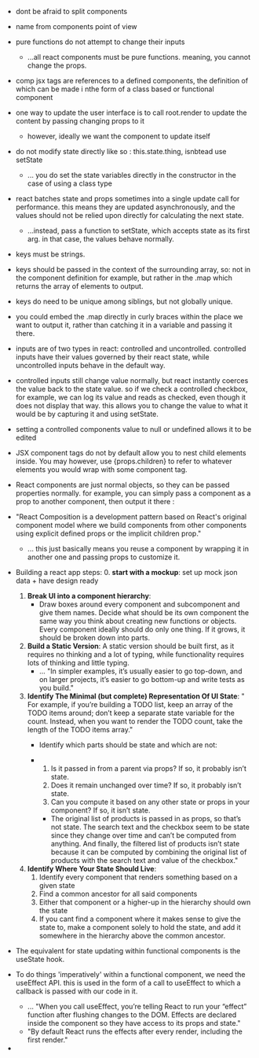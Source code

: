 - dont be afraid to split components
- name from components point of view
- pure functions do not attempt to change their inputs
  - ...all react components must be pure functions. meaning, you cannot change the props.
-  comp jsx tags are references to a defined components, the definition of which can be made i nthe form of a class based or functional component
-  one way to update the user interface is to call root.render to update the content by passing changing props to it
   -  however, ideally we want the component to update itself 
- do not modify state directly like so : this.state.thing, isnbtead use setState
  - ... you do set the state variables directly in the constructor in the case of using a class type
- react batches state and props sometimes into a single update call for performance. this means they are updated asynchronously, and the values should not be relied upon directly for calculating the next state.
  - ...instead, pass a function to setState, which accepts state as its first arg. in that case, the values behave normally.
- keys must be strings.
- keys should be passed in the context of the surrounding array, so: not in the component definition for example, but rather in the .map which returns the array of elements to output.
- keys do need to be unique among siblings, but not globally unique.
- you could embed the .map directly in curly braces within the place we want to output it, rather than catching it in a variable and passing it there.
- inputs are of two types in react: controlled and uncontrolled. controlled inputs have their values 
  governed by their react state, while uncontrolled inputs behave in the default way.
- controlled inputs still change value normally, but react instantly coerces the value back to the state value. so if we check a controlled checkbox, for example, we can log its value and reads as checked, even though it does not display that way. this allows you to change the value to what it would be by capturing it and using setState.
- setting a controlled components value to null or undefined allows it to be edited
- JSX component tags do not by default allow you to nest child elements inside. You may however, use {props.children} to refer to whatever elements you would wrap with some component tag.
- React components are just normal objects, so they can be passed properties normally. for example, you can simply pass a component as a prop to another component, then output it there : 
    <!-- - <Test a={<Thing1 />} b={<Thing2 />} /> -->
    <!-- {props.a} -->
    <!-- {props.b} -->
- "React Composition is a development pattern based on React's original component model where we build components from other components using explicit defined props or the implicit children prop."
  - ... this just basically means you reuse a component by wrapping it in another one and passing props to customize it.
- Building a react app steps:
  0. **start with a mockup**: set up mock json data + have design ready
  1. **Break UI into a component hierarchy**: 
     - Draw boxes around every component and subcomponent and give them names.
       Decide what should be its own component the same way you think about creating new functions or objects.
       Every component ideally should do only one thing. If it grows, it should be broken down into parts. 
  2. **Build a Static Version**: A static version should be built first, as it requires no thinking and a lot of typing, while functionality requires lots of thinking and little typing.
     - ... "In simpler examples, it’s usually easier to go top-down, and on larger projects, it’s easier to go bottom-up and write tests as you build."
  3. **Identify The Minimal (but complete) Representation Of UI State**: " For example, if you’re building a TODO list, keep an array of the TODO items around; don’t keep a separate state variable for the count. Instead, when you want to render the TODO count, take the length of the TODO items array."
     - Identify which parts should be state and which are not: 
     -  1. Is it passed in from a parent via props? If so, it probably isn’t state.
        2. Does it remain unchanged over time? If so, it probably isn’t state.
        3. Can you compute it based on any other state or props in your component? If so, it isn’t state.

        - The original list of products is passed in as props, so that’s not state. The search text and the checkbox seem to be state since they change over time and can’t be computed from anything. And finally, the filtered list of products isn’t state because it can be computed by combining the original list of products with the search text and value of the checkbox."
  4. **Identify Where Your State Should Live**:  
     1. Identify every component that renders something based on a given state
     2. Find a common ancestor for all said components
     3. Either that component or a higher-up in the hierarchy should own the state
     4. If you cant find a component where it makes sense to give the state to, make a component solely to hold the state, and add it somewhere in the hierarchy above the common ancestor.

- The equivalent for state updating within functional components is the useState hook.
- To do things 'imperatively' within a functional component, we need the useEffect API. this is used in the form of a call to useEffect to which a callback is passed with our code in it.
  - ... "When you call useEffect, you’re telling React to run your “effect” function after flushing changes to the DOM. Effects are declared inside the component so they have access to its props and state."
  - "By default React runs the effects after every render, including the first render."
- 